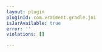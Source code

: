 ```yaml
---
layout: plugin
pluginId: com.vraiment.gradle.jni
isJarAvailable: true
error: ''
violations: []

---
```

